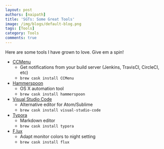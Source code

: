 ```yaml
---
layout: post
authors: [naipath]
title: 'SGTs: Some Great Tools'
image: /img/blogs/default-blog.png
tags: [Tools]
category: Tools
comments: true
---
```

Here are some tools I have grown to love. Give em a spin!

- [CCMenu](http://ccmenu.org/)
  - Get notifications from your build server (Jenkins, TravisCI, CircleCI, etc)
  - `brew cask install CCMenu`
- [Hammerspoon](http://www.hammerspoon.org/)
  - OS X automation tool
  - `brew cask install hammerspoon`
- [Visual Studio Code](https://code.visualstudio.com/)
  - Alternative editor for Atom/Sublime
  - `brew cask install visual-studio-code`
- [Typora](https://typora.io/)
  - Markdown editor
  - `brew cask install typora`
- [F.lux](https://justgetflux.com/)
  - Adapt monitor colors to night setting
  - `brew cask install flux`
